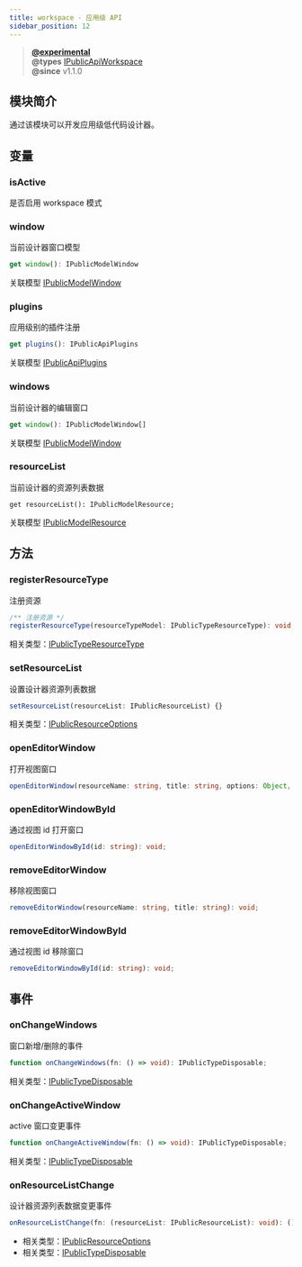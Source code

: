 ```yaml
---
title: workspace - 应用级 API
sidebar_position: 12
---
```


> **[@experimental](./#experimental)**<br/>
> **@types** [IPublicApiWorkspace](https://github.com/alibaba/lowcode-engine/blob/main/packages/types/src/shell/api/workspace.ts)<br/>
> **@since** v1.1.0

## 模块简介

通过该模块可以开发应用级低代码设计器。

## 变量

### isActive

是否启用 workspace 模式

### window

当前设计器窗口模型

```typescript
get window(): IPublicModelWindow
```

关联模型 [IPublicModelWindow](./model/window)

### plugins

应用级别的插件注册

```typescript
get plugins(): IPublicApiPlugins
```

关联模型 [IPublicApiPlugins](./plugins)

### windows

当前设计器的编辑窗口

```typescript
get window(): IPublicModelWindow[]
```

关联模型 [IPublicModelWindow](./model/window)

### resourceList

当前设计器的资源列表数据

```
get resourceList(): IPublicModelResource;
```

关联模型 [IPublicModelResource](./model/resource)

## 方法

### registerResourceType
注册资源

```typescript
/** 注册资源 */
registerResourceType(resourceTypeModel: IPublicTypeResourceType): void;
```

相关类型：[IPublicTypeResourceType](https://github.com/alibaba/lowcode-engine/blob/main/packages/types/src/shell/type/resource-type.ts)

### setResourceList

设置设计器资源列表数据

```typescript
setResourceList(resourceList: IPublicResourceList) {}
```

相关类型：[IPublicResourceOptions](https://github.com/alibaba/lowcode-engine/blob/main/packages/types/src/shell/type/resource-options.ts)

### openEditorWindow

打开视图窗口

```typescript
openEditorWindow(resourceName: string, title: string, options: Object, viewName?: string): void;
```

### openEditorWindowById

通过视图 id 打开窗口

```typescript
openEditorWindowById(id: string): void;
```

### removeEditorWindow

移除视图窗口

```typescript
removeEditorWindow(resourceName: string, title: string): void;
```

### removeEditorWindowById

通过视图 id 移除窗口

```typescript
removeEditorWindowById(id: string): void;
```

## 事件

### onChangeWindows

窗口新增/删除的事件

```typescript
function onChangeWindows(fn: () => void): IPublicTypeDisposable;
```

相关类型：[IPublicTypeDisposable](https://github.com/alibaba/lowcode-engine/blob/main/packages/types/src/shell/type/disposable.ts)

### onChangeActiveWindow

active 窗口变更事件

```typescript
function onChangeActiveWindow(fn: () => void): IPublicTypeDisposable;
```

相关类型：[IPublicTypeDisposable](https://github.com/alibaba/lowcode-engine/blob/main/packages/types/src/shell/type/disposable.ts)


### onResourceListChange

设计器资源列表数据变更事件

```typescript
onResourceListChange(fn: (resourceList: IPublicResourceList): void): (): IPublicTypeDisposable;
```

- 相关类型：[IPublicResourceOptions](https://github.com/alibaba/lowcode-engine/blob/main/packages/types/src/shell/type/resource-options.ts)
- 相关类型：[IPublicTypeDisposable](https://github.com/alibaba/lowcode-engine/blob/main/packages/types/src/shell/type/disposable.ts)
